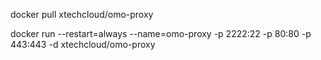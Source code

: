 docker pull xtechcloud/omo-proxy

docker run --restart=always --name=omo-proxy -p 2222:22 -p 80:80 -p 443:443 -d xtechcloud/omo-proxy

